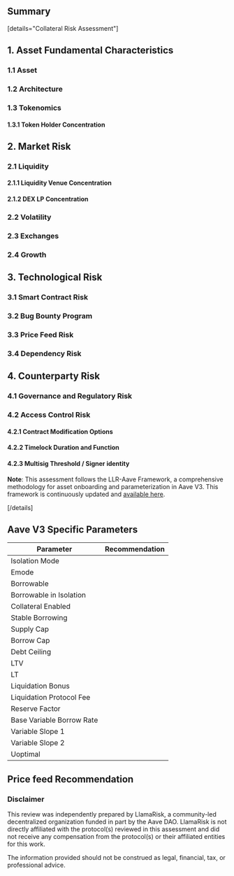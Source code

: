 ## Summary

[details="Collateral Risk Assessment"]

## 1. Asset Fundamental Characteristics

### 1.1 Asset

### 1.2 Architecture

### 1.3 Tokenomics

#### 1.3.1 Token Holder Concentration 

## 2. Market Risk

### 2.1 Liquidity

#### 2.1.1 Liquidity Venue Concentration

#### 2.1.2 DEX LP Concentration

### 2.2 Volatility

### 2.3 Exchanges

### 2.4 Growth

## 3. Technological Risk

### 3.1 Smart Contract Risk

### 3.2 Bug Bounty Program

### 3.3 Price Feed Risk

### 3.4 Dependency Risk

## 4. Counterparty Risk

### 4.1 Governance and Regulatory Risk

### 4.2 Access Control Risk

#### 4.2.1 Contract Modification Options 

#### 4.2.2 Timelock Duration and Function

#### 4.2.3 Multisig Threshold / Signer identity

**Note**: This assessment follows the LLR-Aave Framework, a comprehensive methodology for asset onboarding and parameterization in Aave V3. This framework is continuously updated and [available here](https://github.com/llama-risk/aave-research/blob/main/frameworks/aave_v3_framework.md).

[/details]

## Aave V3 Specific Parameters

| Parameter                 | Recommendation |
|---------------------------|----------------|
| Isolation Mode            |                |
| Emode                     |                |
| Borrowable                |                |
| Borrowable in Isolation   |                |
| Collateral Enabled        |                |
| Stable Borrowing          |                |
| Supply Cap                |                |
| Borrow Cap                |                |
| Debt Ceiling              |                |
| LTV                       |                |
| LT                        |                |
| Liquidation Bonus         |                |
| Liquidation Protocol Fee  |                |
| Reserve Factor            |                |
| Base Variable Borrow Rate |                |
| Variable Slope 1          |                |
| Variable Slope 2          |                |
| Uoptimal                  |                |

## Price feed Recommendation 

### Disclaimer

This review was independently prepared by LlamaRisk, a community-led decentralized organization funded in part by the Aave DAO. LlamaRisk is not directly affiliated with the protocol(s) reviewed in this assessment and did not receive any compensation from the protocol(s) or their affiliated entities for this work.

The information provided should not be construed as legal, financial, tax, or professional advice.
